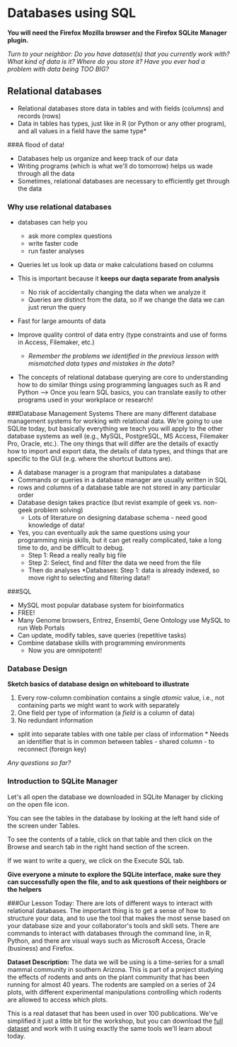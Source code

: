 Databases using SQL
===================

**You will need the Firefox Mozilla browser and the Firefox SQLite Manager plugin.**

*Turn to your neighbor: Do you have dataset(s) that you currently work with? What kind of data is it? Where do you store it? Have you ever had a problem with data being TOO BIG?*

Relational databases
--------------------
* Relational databases store data in tables and with fields (columns) and records (rows)
* Data in tables has types, just like in R (or Python or any other program), and all values in a field have the same type* 

###A flood of data!

  * Databases help us organize and keep track of our data
  * Writing programs (which is what we'll do tomorrow) helps us wade through all the data
  * Sometimes, relational databases are necessary to efficiently get through the data

### Why use relational databases

* databases can help you
  * ask more complex questions
  * write faster code
  * run faster analyses

* Queries let us look up data or make calculations based on columns
* This is important because it **keeps our daqta separate from analysis**
  * No risk of accidentally changing the data when we analyze it
  * Queries are distinct from the data, so if we change the data we can just rerun the query
* Fast for large amounts of data
* Improve quality control of data entry (type constraints and use of forms in Access, Filemaker, etc.)
  * *Remember the problems we identified in the previous lesson with mismatched data types and mistakes in the data?*
* The concepts of relational database querying are core to understanding how to do similar things using programming languages such as R and Python --> Once you learn SQL basics, you can translate easily to other programs used in your workplace or research!

###Database Management Systems
There are many different database management systems for working with relational data. We're going to use SQLite today, but basically everything we teach you will apply to the other database systems as well (e.g., MySQL, PostgreSQL, MS Access, Filemaker Pro, Oracle, etc.). The ony things that will differ are the details of exactly how to import and export data, the details of data types, and things that are specific to the GUI (e.g. where the shortcut buttons are).

* A database manager is a program that manipulates a database
* Commands or queries in a database manager are usually written in SQL
* rows and columns of a database table are not stored in any particular order
* Database design takes practice (but revist example of geek vs. non-geek problem solving)
  * Lots of literature on designing database schema - need good knowledge of data!
* Yes, you can eventually ask the same questions using your programming ninja skills, but it can get really complicated, take a long time to do, and be difficult to debug.
  * Step 1: Read a really really big file
  * Step 2: Select, find and filter the data we need from the file
  * Then do analyses
  *Databases: Step 1: data is already indexed, so move right to selecting and filtering data!!
  
###SQL

* MySQL most popular database system for bioinformatics
* FREE!
* Many Genome browsers, Entrez, Ensembl, Gene Ontology use MySQL to run Web Portals
* Can update, modify tables, save queries (repetitive tasks)
* Combine database skills with programming environments
  * Now you are omnipotent!

### Database Design
**Sketch basics of database design on whiteboard to illustrate**
  1. Every row-column combination contains a single *atomic* value, i.e., not containing parts we might want to work with separately
  2. One field per type of information (a *field* is a column of data)
  3. No redundant information
   * split into separate tables with one table per class of information
    * Needs an identifier that is in common between tables - shared column - to reconnect (foreign key)

*Any questions so far?*

### Introduction to SQLite Manager
Let's all open the database we downloaded in SQLite Manager by clicking on the open file icon.

You can see the tables in the database by looking at the left hand side of the screen under Tables.

To see the contents of a table, click on that table and then click on the Browse and search tab in the right hand section of the screen.

If we want to write a query, we click on the Execute SQL tab.

**Give everyone a minute to explore the SQLite interface, make sure they can successfully open the file, and to ask questions of their neighbors or the helpers**

###Our Lesson Today:
There are lots of different ways to interact with relational databases. The important thing is to get a sense of how to structure your data, and to use the tool that makes the most sense based on your database size and your collaborator's tools and skill sets. There are commands to interact with databases through the command line, in R, Python, and there are visual ways such as Microsoft Access, Oracle (business) and Firefox. 

**Dataset Description:** 
The data we will be using is a time-series for a small mammal community in southern Arizona. This is part of a project studying the effects of rodents and ants on the plant community that has been running for almost 40 years. The rodents are sampled on a series of 24 plots, with different experimental manipulations controlling which rodents are allowed to access which plots.

This is a real dataset that has been used in over 100 publications. We've simplified it just a little bit for the workshop, but you can download the [full dataset](http://esapubs.org/archive/ecol/E090/118/) and work with it using exactly the same tools we'll learn about today.
